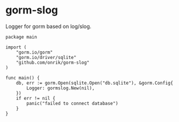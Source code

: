 # gorm-slog
Logger for gorm based on log/slog.

```golang
package main

import (
    "gorm.io/gorm"
    "gorm.io/driver/sqlite"
    "github.com/onrik/gorm-slog"
)

func main() {
    db, err := gorm.Open(sqlite.Open("db.sqlite"), &gorm.Config{
        Logger: gormslog.New(nil),
    })
    if err != nil {
        panic("failed to connect database")
    }
}

```
